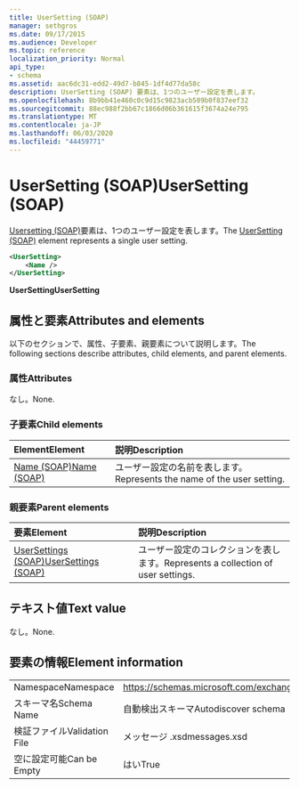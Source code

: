 ```yaml
---
title: UserSetting (SOAP)
manager: sethgros
ms.date: 09/17/2015
ms.audience: Developer
ms.topic: reference
localization_priority: Normal
api_type:
- schema
ms.assetid: aac6dc31-edd2-49d7-b845-1df4d77da58c
description: UserSetting (SOAP) 要素は、1つのユーザー設定を表します。
ms.openlocfilehash: 8b9bb41e460c0c9d15c9823acb509b0f837eef32
ms.sourcegitcommit: 88ec988f2bb67c1866d06b361615f3674a24e795
ms.translationtype: MT
ms.contentlocale: ja-JP
ms.lasthandoff: 06/03/2020
ms.locfileid: "44459771"
---
```

# <a name="usersetting-soap"></a><span data-ttu-id="85646-103">UserSetting (SOAP)</span><span class="sxs-lookup"><span data-stu-id="85646-103">UserSetting (SOAP)</span></span>

<span data-ttu-id="85646-104">[Usersetting (SOAP)](usersetting-soap.md)要素は、1つのユーザー設定を表します。</span><span class="sxs-lookup"><span data-stu-id="85646-104">The [UserSetting (SOAP)](usersetting-soap.md) element represents a single user setting.</span></span> 
  
```XML
<UserSetting>
    <Name />
</UserSetting>
```

 <span data-ttu-id="85646-105">**UserSetting**</span><span class="sxs-lookup"><span data-stu-id="85646-105">**UserSetting**</span></span>
## <a name="attributes-and-elements"></a><span data-ttu-id="85646-106">属性と要素</span><span class="sxs-lookup"><span data-stu-id="85646-106">Attributes and elements</span></span>

<span data-ttu-id="85646-107">以下のセクションで、属性、子要素、親要素について説明します。</span><span class="sxs-lookup"><span data-stu-id="85646-107">The following sections describe attributes, child elements, and parent elements.</span></span>
  
### <a name="attributes"></a><span data-ttu-id="85646-108">属性</span><span class="sxs-lookup"><span data-stu-id="85646-108">Attributes</span></span>

<span data-ttu-id="85646-109">なし。</span><span class="sxs-lookup"><span data-stu-id="85646-109">None.</span></span>
  
### <a name="child-elements"></a><span data-ttu-id="85646-110">子要素</span><span class="sxs-lookup"><span data-stu-id="85646-110">Child elements</span></span>

|<span data-ttu-id="85646-111">**Element**</span><span class="sxs-lookup"><span data-stu-id="85646-111">**Element**</span></span>|<span data-ttu-id="85646-112">**説明**</span><span class="sxs-lookup"><span data-stu-id="85646-112">**Description**</span></span>|
|:-----|:-----|
|[<span data-ttu-id="85646-113">Name (SOAP)</span><span class="sxs-lookup"><span data-stu-id="85646-113">Name (SOAP)</span></span>](name-soap.md) <br/> |<span data-ttu-id="85646-114">ユーザー設定の名前を表します。</span><span class="sxs-lookup"><span data-stu-id="85646-114">Represents the name of the user setting.</span></span>  <br/> |
   
### <a name="parent-elements"></a><span data-ttu-id="85646-115">親要素</span><span class="sxs-lookup"><span data-stu-id="85646-115">Parent elements</span></span>

|<span data-ttu-id="85646-116">**要素**</span><span class="sxs-lookup"><span data-stu-id="85646-116">**Element**</span></span>|<span data-ttu-id="85646-117">**説明**</span><span class="sxs-lookup"><span data-stu-id="85646-117">**Description**</span></span>|
|:-----|:-----|
|[<span data-ttu-id="85646-118">UserSettings (SOAP)</span><span class="sxs-lookup"><span data-stu-id="85646-118">UserSettings (SOAP)</span></span>](usersettings-soap.md) <br/> |<span data-ttu-id="85646-119">ユーザー設定のコレクションを表します。</span><span class="sxs-lookup"><span data-stu-id="85646-119">Represents a collection of user settings.</span></span>  <br/> |
   
## <a name="text-value"></a><span data-ttu-id="85646-120">テキスト値</span><span class="sxs-lookup"><span data-stu-id="85646-120">Text value</span></span>

<span data-ttu-id="85646-121">なし。</span><span class="sxs-lookup"><span data-stu-id="85646-121">None.</span></span>
  
## <a name="element-information"></a><span data-ttu-id="85646-122">要素の情報</span><span class="sxs-lookup"><span data-stu-id="85646-122">Element information</span></span>

|||
|:-----|:-----|
|<span data-ttu-id="85646-123">Namespace</span><span class="sxs-lookup"><span data-stu-id="85646-123">Namespace</span></span>  <br/> |https://schemas.microsoft.com/exchange/2010/Autodiscover  <br/> |
|<span data-ttu-id="85646-124">スキーマ名</span><span class="sxs-lookup"><span data-stu-id="85646-124">Schema Name</span></span>  <br/> |<span data-ttu-id="85646-125">自動検出スキーマ</span><span class="sxs-lookup"><span data-stu-id="85646-125">Autodiscover schema</span></span>  <br/> |
|<span data-ttu-id="85646-126">検証ファイル</span><span class="sxs-lookup"><span data-stu-id="85646-126">Validation File</span></span>  <br/> |<span data-ttu-id="85646-127">メッセージ .xsd</span><span class="sxs-lookup"><span data-stu-id="85646-127">messages.xsd</span></span>  <br/> |
|<span data-ttu-id="85646-128">空に設定可能</span><span class="sxs-lookup"><span data-stu-id="85646-128">Can be Empty</span></span>  <br/> |<span data-ttu-id="85646-129">はい</span><span class="sxs-lookup"><span data-stu-id="85646-129">True</span></span>  <br/> |
   

